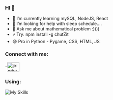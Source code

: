 ### HI 👋



- 🌱 I’m currently learning mySQL, NodeJS, React
- 🤔 I’m looking for help with sleep schedule....
- 💬 Ask me about mathematical problem :))))
- ⚡ Try: npm install -g chutZit
- 😄 Pro in Python - Pygame, CSS, HTML, JS

<h3 align="left">Connect with me:</h3>
<p align="left">
-<a href="https://instagram.com/jiriprivratsky" target="blank"><img align="center" src="https://raw.githubusercontent.com/rahuldkjain/github-profile-readme-generator/master/src/images/icons/Social/instagram.svg" alt="jiriprivratsky" height="30" width="40" /></a>
</p>



<h3 align="left">Using:</h3>

<p align="left">  
            
![My Skills](https://skillicons.dev/icons?i=py,git,javascript,nodejs,react,vite,mongo)
            
 </p>
